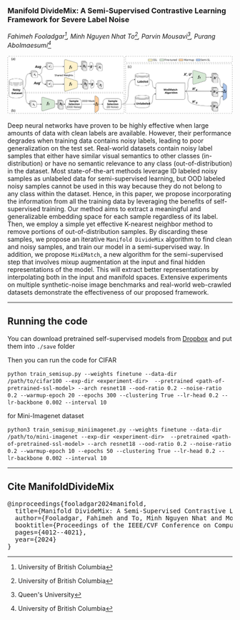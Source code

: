 ### Manifold DivideMix: A Semi-Supervised Contrastive Learning Framework for Severe Label Noise

*Fahimeh Fooladgar[^1], Minh Nguyen Nhat To[^1], Parvin Mousavi[^2], Purang Abolmaesumi[^1]*

[^1]: University of British Columbia
[^2]: Queen's University

![Block Diagram](./images/Block_Diagram.svg)

Deep neural networks have proven to be highly effective when large amounts of data with clean labels are available. However, their performance degrades when training data contains noisy labels, leading to poor generalization on the test set. Real-world datasets contain noisy label samples that either have similar visual semantics to other classes (in-distribution) or have no semantic relevance to any class (out-of-distribution) in the dataset. Most state-of-the-art methods leverage ID labeled noisy samples as unlabeled data for semi-supervised learning, but OOD labeled noisy samples cannot be used in this way because they do not belong to any class within the dataset. Hence, in this paper, we propose incorporating the information from all the training data by leveraging the benefits of self-supervised training. Our method aims to extract a meaningful and generalizable embedding space for each sample regardless of its label. Then, we employ a simple yet effective K-nearest neighbor method to remove portions of out-of-distribution samples. By discarding these samples, we propose an iterative `Manifold DivideMix` algorithm to find clean and noisy samples, and train our model in a semi-supervised way. In addition, we propose `MixEMatch`, a new algorithm for the semi-supervised step that involves mixup augmentation at the input and final hidden representations of the model. This will extract better representations by interpolating both in the input and manifold spaces.
Extensive experiments on multiple synthetic-noise image benchmarks and real-world web-crawled datasets demonstrate the effectiveness of our proposed framework.


---

<!--  >> Codes will be uploaded soon ... -->


## Running the code

<!-- First you need to install dependencies by running `pip install -r requirements.txt`. -->

You can download pretrained self-supervised models from 
[Dropbox](https://www.dropbox.com/scl/fo/jp8u80wrkj7z07f0mlpxb/h?rlkey=h24ging0at95emwc6yr0dklxg&dl=0) and put them into `./save` folder 

Then you can run the code for CIFAR
```
python train_semisup.py --weights finetune --data-dir /path/to/cifar100 --exp-dir <experiment-dir>  --pretrained <path-of-pretrained-ssl-model> --arch resnet18 --ood-ratio 0.2 --noise-ratio 0.2 --warmup-epoch 20 --epochs 300 --clustering True --lr-head 0.2 --lr-backbone 0.002 --interval 10
```
for Mini-Imagenet dataset
```
python3 train_semisup_miniimagenet.py --weights finetune --data-dir /path/to/mini-imagenet --exp-dir <experiment-dir>  --pretrained <path-of-pretrained-ssl-model> --arch resnet18 --ood-ratio 0.2 --noise-ratio 0.2 --warmup-epoch 10 --epochs 50 --clustering True --lr-head 0.2 --lr-backbone 0.002 --interval 10
```
<!-- or for mini-WebVision
```
python3 train_semisup_miniimagenet.py --weights finetune --data-dir /path/to/mini-webvision --exp-dir <experiment-dir>  --pretrained <path-of-pretrained-ssl-model> --arch resnet18 --ood-ratio 0.2 --noise-ratio 0.2 --warmup-epoch 10 --epochs 50 --clustering True --lr-head 0.2 --lr-backbone 0.002 --interval 10
```
-->
---



## Cite ManifoldDivideMix
<pre>
@inproceedings{fooladgar2024manifold,
  title={Manifold DivideMix: A Semi-Supervised Contrastive Learning Framework for Severe Label Noise},
  author={Fooladgar, Fahimeh and To, Minh Nguyen Nhat and Mousavi, Parvin and Abolmaesumi, Purang},
  booktitle={Proceedings of the IEEE/CVF Conference on Computer Vision and Pattern Recognition},
  pages={4012--4021},
  year={2024}
}</pre>
